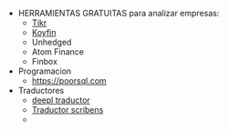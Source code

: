 - HERRAMIENTAS GRATUITAS para analizar empresas:
	- [Tikr](https://tikr.com)
	- [Koyfin](https://www.koyfin.com)
	- Unhedged
	- Atom Finance
	- Finbox
- Programacion
	- https://poorsql.com
- Traductores
	- [deepl traductor](https://www.deepl.com/translator)
	- [Traductor scribens](https://www.scribens.com)
	-